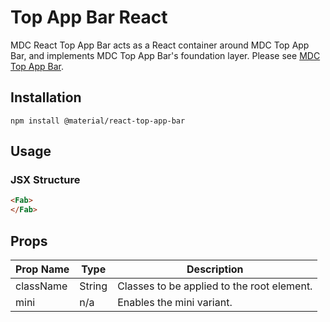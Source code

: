 # Top App Bar React

MDC React Top App Bar acts as a React container around MDC Top App Bar, and implements MDC Top App Bar's foundation layer. Please see [MDC Top App Bar](https://github.com/material-components/material-components-web/tree/master/packages/mdc-top-app-bar).

## Installation

```
npm install @material/react-top-app-bar
```

## Usage

### JSX Structure

```html
<Fab>
</Fab>
```


## Props

Prop Name | Type | Description
--- | --- | ---
className | String | Classes to be applied to the root element.
mini | n/a | Enables the mini variant.

